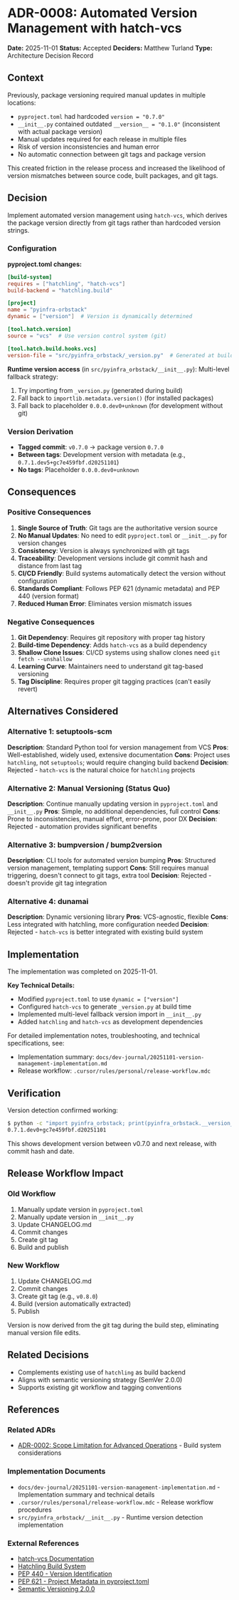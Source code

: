 # ADR-0008: Automated Version Management with hatch-vcs

**Date:** 2025-11-01
**Status:** Accepted
**Deciders:** Matthew Turland
**Type:** Architecture Decision Record

## Context

Previously, package versioning required manual updates in multiple locations:

- `pyproject.toml` had hardcoded `version = "0.7.0"`
- `__init__.py` contained outdated `__version__ = "0.1.0"` (inconsistent with actual package version)
- Manual updates required for each release in multiple files
- Risk of version inconsistencies and human error
- No automatic connection between git tags and package version

This created friction in the release process and increased the likelihood of version mismatches between source code, built packages, and git tags.

## Decision

Implement automated version management using `hatch-vcs`, which derives the package version directly from git tags rather than hardcoded version strings.

### Configuration

**pyproject.toml changes:**
```toml
[build-system]
requires = ["hatchling", "hatch-vcs"]
build-backend = "hatchling.build"

[project]
name = "pyinfra-orbstack"
dynamic = ["version"]  # Version is dynamically determined

[tool.hatch.version]
source = "vcs"  # Use version control system (git)

[tool.hatch.build.hooks.vcs]
version-file = "src/pyinfra_orbstack/_version.py"  # Generated at build time
```

**Runtime version access** (in `src/pyinfra_orbstack/__init__.py`):
Multi-level fallback strategy:
1. Try importing from `_version.py` (generated during build)
2. Fall back to `importlib.metadata.version()` (for installed packages)
3. Fall back to placeholder `0.0.0.dev0+unknown` (for development without git)

### Version Derivation

- **Tagged commit**: `v0.7.0` → package version `0.7.0`
- **Between tags**: Development version with metadata (e.g., `0.7.1.dev5+gc7e459fbf.d20251101`)
- **No tags**: Placeholder `0.0.0.dev0+unknown`

## Consequences

### Positive Consequences

1. **Single Source of Truth**: Git tags are the authoritative version source
2. **No Manual Updates**: No need to edit `pyproject.toml` or `__init__.py` for version changes
3. **Consistency**: Version is always synchronized with git tags
4. **Traceability**: Development versions include git commit hash and distance from last tag
5. **CI/CD Friendly**: Build systems automatically detect the version without configuration
6. **Standards Compliant**: Follows PEP 621 (dynamic metadata) and PEP 440 (version format)
7. **Reduced Human Error**: Eliminates version mismatch issues

### Negative Consequences

1. **Git Dependency**: Requires git repository with proper tag history
2. **Build-time Dependency**: Adds `hatch-vcs` as a build dependency
3. **Shallow Clone Issues**: CI/CD systems using shallow clones need `git fetch --unshallow`
4. **Learning Curve**: Maintainers need to understand git tag-based versioning
5. **Tag Discipline**: Requires proper git tagging practices (can't easily revert)

## Alternatives Considered

### Alternative 1: setuptools-scm

**Description**: Standard Python tool for version management from VCS
**Pros**: Well-established, widely used, extensive documentation
**Cons**: Project uses `hatchling`, not `setuptools`; would require changing build backend
**Decision**: Rejected - `hatch-vcs` is the natural choice for `hatchling` projects

### Alternative 2: Manual Versioning (Status Quo)

**Description**: Continue manually updating version in `pyproject.toml` and `__init__.py`
**Pros**: Simple, no additional dependencies, full control
**Cons**: Prone to inconsistencies, manual effort, error-prone, poor DX
**Decision**: Rejected - automation provides significant benefits

### Alternative 3: bumpversion / bump2version

**Description**: CLI tools for automated version bumping
**Pros**: Structured version management, templating support
**Cons**: Still requires manual triggering, doesn't connect to git tags, extra tool
**Decision**: Rejected - doesn't provide git tag integration

### Alternative 4: dunamai

**Description**: Dynamic versioning library
**Pros**: VCS-agnostic, flexible
**Cons**: Less integrated with hatchling, more configuration needed
**Decision**: Rejected - `hatch-vcs` is better integrated with existing build system

## Implementation

The implementation was completed on 2025-11-01.

**Key Technical Details:**
- Modified `pyproject.toml` to use `dynamic = ["version"]`
- Configured `hatch-vcs` to generate `_version.py` at build time
- Implemented multi-level fallback version import in `__init__.py`
- Added `hatchling` and `hatch-vcs` as development dependencies

For detailed implementation notes, troubleshooting, and technical specifications, see:
- Implementation summary: `docs/dev-journal/20251101-version-management-implementation.md`
- Release workflow: `.cursor/rules/personal/release-workflow.mdc`

## Verification

Version detection confirmed working:
```bash
$ python -c "import pyinfra_orbstack; print(pyinfra_orbstack.__version__)"
0.7.1.dev0+gc7e459fbf.d20251101
```

This shows development version between v0.7.0 and next release, with commit hash and date.

## Release Workflow Impact

### Old Workflow
1. Manually update version in `pyproject.toml`
2. Manually update version in `__init__.py`
3. Update CHANGELOG.md
4. Commit changes
5. Create git tag
6. Build and publish

### New Workflow
1. Update CHANGELOG.md
2. Commit changes
3. Create git tag (e.g., `v0.8.0`)
4. Build (version automatically extracted)
5. Publish

Version is now derived from the git tag during the build step, eliminating manual version file edits.

## Related Decisions

- Complements existing use of `hatchling` as build backend
- Aligns with semantic versioning strategy (SemVer 2.0.0)
- Supports existing git workflow and tagging conventions

## References

### Related ADRs

- [ADR-0002: Scope Limitation for Advanced Operations](0002-advanced-operations-scope.md) - Build system considerations

### Implementation Documents

- `docs/dev-journal/20251101-version-management-implementation.md` - Implementation summary and technical details
- `.cursor/rules/personal/release-workflow.mdc` - Release workflow procedures
- `src/pyinfra_orbstack/__init__.py` - Runtime version detection implementation

### External References

- [hatch-vcs Documentation](https://github.com/ofek/hatch-vcs)
- [Hatchling Build System](https://hatch.pypa.io/latest/)
- [PEP 440 - Version Identification](https://peps.python.org/pep-0440/)
- [PEP 621 - Project Metadata in pyproject.toml](https://peps.python.org/pep-0621/)
- [Semantic Versioning 2.0.0](https://semver.org/)
